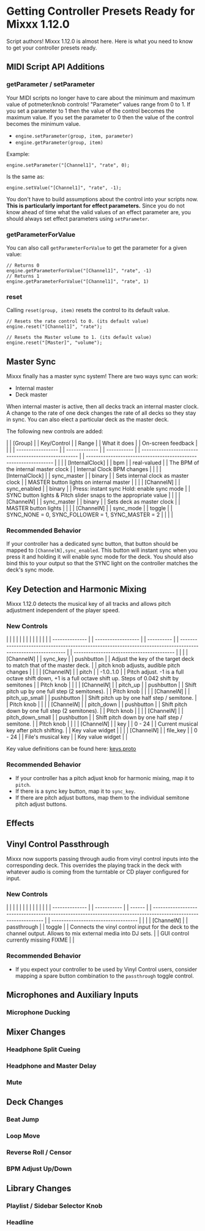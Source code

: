 # Getting Controller Presets Ready for Mixxx 1.12.0

Script authors\! Mixxx 1.12.0 is almost here. Here is what you need to
know to get your controller presets ready.

## MIDI Script API Additions

### getParameter / setParameter

Your MIDI scripts no longer have to care about the minimum and maximum
value of potmeter/knob controls\! "Parameter" values range from 0 to 1.
If you set a parameter to 1 then the value of the control becomes the
maximum value. If you set the parameter to 0 then the value of the
control becomes the minimum value.

  - `engine.setParameter(group, item, parameter)`
  - `engine.getParameter(group, item)`

Example:

    engine.setParameter("[Channel1]", "rate", 0);

Is the same as:

    engine.setValue("[Channel1]", "rate", -1);

You don't have to build assumptions about the control into your scripts
now. **This is particularly important for effect parameters.** Since you
do not know ahead of time what the valid values of an effect parameter
are, you should always set effect parameters using `setParameter`.

### getParameterForValue

You can also call `getParameterForValue` to get the parameter for a
given value:

    // Returns 0
    engine.getParameterForValue("[Channel1]", "rate", -1)
    // Returns 1
    engine.getParameterForValue("[Channel1]", "rate", 1)

### reset

Calling `reset(group, item)` resets the control to its default value.

    // Resets the rate control to 0. (its default value)
    engine.reset("[Channel1]", "rate");
    
    // Resets the Master volume to 1. (its default value)
    engine.reset("[Master]", "volume");

## Master Sync

Mixxx finally has a master sync system\! There are two ways sync can
work:

  - Internal master
  - Deck master

When internal master is active, then all decks track an internal master
clock. A change to the rate of one deck changes the rate of all decks so
they stay in sync. You can also elect a particular deck as the master
deck.

The following new controls are added:

|  | \[Group\]         |  | Key/Control   |  | Range       |  | What it does                                         |  | On-screen feedback                                               |  |
|  | ----------------- |  | ------------- |  | ----------- |  | ---------------------------------------------------- |  | ---------------------------------------------------------------- |  |
|  | \[InternalClock\] |  | bpm           |  | real-valued |  | The BPM of the internal master clock                 |  | Internal Clock BPM changes                                       |  |
|  | \[InternalClock\] |  | sync\_master  |  | binary      |  | Sets internal clock as master clock                  |  | MASTER button lights on internal master                          |  |
|  | \[Channel*N*\]    |  | sync\_enabled |  | binary      |  | Press: instant sync Hold: enable sync mode           |  | SYNC button lights & Pitch slider snaps to the appropriate value |  |
|  | \[Channel*N*\]    |  | sync\_master  |  | binary      |  | Sets deck as master clock                            |  | MASTER button lights                                             |  |
|  | \[Channel*N*\]    |  | sync\_mode    |  | toggle      |  | SYNC\_NONE = 0, SYNC\_FOLLOWER = 1, SYNC\_MASTER = 2 |  |                                                                  |  |

### Recommended Behavior

If your controller has a dedicated sync button, that button should be
mapped to `[ChannelN],sync_enabled`. This button will instant sync when
you press it and holding it will enable sync mode for the deck. You
should also bind this to your output so that the SYNC light on the
controller matches the deck's sync mode.

## Key Detection and Harmonic Mixing

Mixxx 1.12.0 detects the musical key of all tracks and allows pitch
adjustment independent of the player speed.

### New Controls

|  |                |  |                    |  |            |  |                                                                                                               |  |                                           |  |
|  | -------------- |  | ------------------ |  | ---------- |  | ------------------------------------------------------------------------------------------------------------- |  | ----------------------------------------- |  |
|  | \[Channel*N*\] |  | sync\_key          |  | pushbutton |  | Adjust the key of the target deck to match that of the master deck.                                           |  | pitch knob adjusts, audible pitch changes |  |
|  | \[Channel*N*\] |  | pitch              |  | \-1.0..1.0 |  | Pitch adjust. -1 is a full octave shift down, +1 is a full octave shift up. Steps of 0.042 shift by semitones |  | Pitch knob                                |  |
|  | \[Channel*N*\] |  | pitch\_up          |  | pushbutton |  | Shift pitch up by one full step (2 semitones).                                                                |  | Pitch knob                                |  |
|  | \[Channel*N*\] |  | pitch\_up\_small   |  | pushbutton |  | Shift pitch up by one half step / semitone.                                                                   |  | Pitch knob                                |  |
|  | \[Channel*N*\] |  | pitch\_down        |  | pushbutton |  | Shift pitch down by one full step (2 semitones).                                                              |  | Pitch knob                                |  |
|  | \[Channel*N*\] |  | pitch\_down\_small |  | pushbutton |  | Shift pitch down by one half step / semitone.                                                                 |  | Pitch knob                                |  |
|  | \[Channel*N*\] |  | key                |  | 0 - 24     |  | Current musical key after pitch shifting.                                                                     |  | Key value widget                          |  |
|  | \[Channel*N*\] |  | file\_key          |  | 0 - 24     |  | File's musical key                                                                                            |  | Key value widget                          |  |

Key value definitions can be found here:
[keys.proto](https://github.com/mixxxdj/mixxx/blob/master/src/proto/keys.proto#L11)

### Recommended Behavior

  - If your controller has a pitch adjust knob for harmonic mixing, map
    it to `pitch`. 
  - If there is a sync key button, map it to `sync_key`.
  - If there are pitch adjust buttons, map them to the individual
    semitone pitch adjust buttons.

## Effects

## Vinyl Control Passthrough

Mixxx now supports passing through audio from vinyl control inputs into
the corresponding deck. This overrides the playing track in the deck
with whatever audio is coming from the turntable or CD player configured
for input.

### New Controls

|  |                |  |             |  |        |  |                                                                                                                 |  |                                     |  |
|  | -------------- |  | ----------- |  | ------ |  | --------------------------------------------------------------------------------------------------------------- |  | ----------------------------------- |  |
|  | \[Channel*N*\] |  | passthrough |  | toggle |  | Connects the vinyl control input for the deck to the channel output. Allows to mix external media into DJ sets. |  | GUI control currently missing FIXME |  |

### Recommended Behavior

  - If you expect your controller to be used by Vinyl Control users,
    consider mapping a spare button combination to the `passthrough`
    toggle control.

## Microphones and Auxiliary Inputs

### Microphone Ducking

## Mixer Changes

### Headphone Split Cueing

### Headphone and Master Delay

### Mute

## Deck Changes

### Beat Jump

### Loop Move

### Reverse Roll / Censor

### BPM Adjust Up/Down

## Library Changes

### Playlist / Sidebar Selector Knob

### Headline
